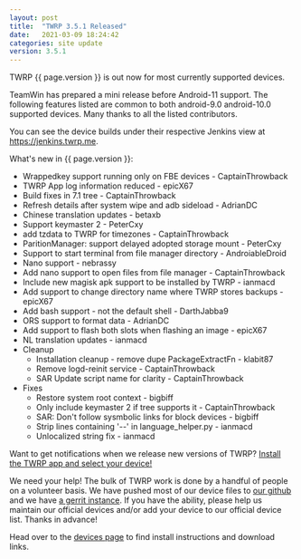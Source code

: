 ```yaml
---
layout: post
title:  "TWRP 3.5.1 Released"
date:   2021-03-09 18:24:42
categories: site update
version: 3.5.1
---
```


TWRP {{ page.version }} is out now for most currently supported devices.

TeamWin has prepared a mini release before Android-11 support. The following features listed are
common to both android-9.0 android-10.0 supported devices. Many thanks to all the listed
contributors.

You can see the device builds under their respective Jenkins view at https://jenkins.twrp.me.


What's new in {{ page.version }}:
- Wrappedkey support running only on FBE devices - CaptainThrowback
- TWRP App log information reduced - epicX67
- Build fixes in 7.1 tree - CaptainThrowback
- Refresh details after system wipe and adb sideload - AdrianDC
- Chinese translation updates - betaxb
- Support keymaster 2 - PeterCxy
- add tzdata to TWRP for timezones - CaptainThrowback
- ParitionManager: support delayed adopted storage mount - PeterCxy
- Support to start terminal from file manager directory - AndroiableDroid
- Nano support - nebrassy
- Add nano support to open files from file manager - CaptainThrowback
- Include new magisk apk support to be installed by TWRP - ianmacd
- Add support to change directory name where TWRP stores backups - epicX67
- Add bash support - not the default shell - DarthJabba9
- ORS support to format data - AdrianDC
- Add support to flash both slots when flashing an image - epicX67
- NL translation updates - ianmacd
- Cleanup
  - Installation cleanup - remove dupe PackageExtractFn - klabit87
  - Remove logd-reinit service - CaptainThrowback
  - SAR Update script name for clarity - CaptainThrowback
- Fixes
  - Restore system root context - bigbiff
  - Only include keymaster 2 if tree supports it - CaptainThrowback
  - SAR: Don't follow sysmbolic links for block devices - bigbiff
  - Strip lines containing '--' in language_helper.py - ianmacd
  - Unlocalized string fix - ianmacd

Want to get notifications when we release new versions of TWRP? [Install the TWRP app and select your device!](https://twrp.me/app)

We need your help! The bulk of TWRP work is done by a handful of people on a volunteer basis. We have pushed most of our device files to [our github](http://github.com/TeamWin/) and we have [a gerrit instance](http://gerrit.twrp.me). If you have the ability, please help us maintain our official devices and/or add your device to our official device list. Thanks in advance!

Head over to the [devices page](http://twrp.me/Devices) to find install instructions and download links.
